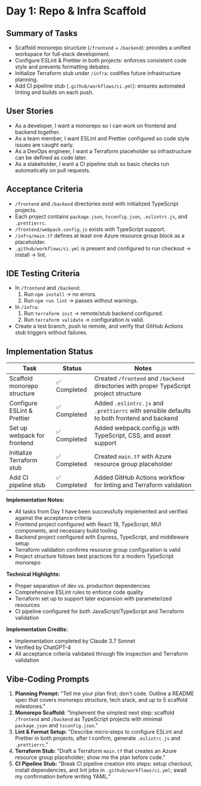 # Day 1: Repo & Infra Scaffold

## Summary of Tasks
- Scaffold monorepo structure (`/frontend` + `/backend`): provides a unified workspace for full‑stack development.
- Configure ESLint & Prettier in both projects: enforces consistent code style and prevents formatting debates.
- Initialize Terraform stub under `/infra`: codifies future infrastructure planning.
- Add CI pipeline stub (`.github/workflows/ci.yml`): ensures automated linting and builds on each push.

## User Stories
- As a developer, I want a monorepo so I can work on frontend and backend together.
- As a team member, I want ESLint and Prettier configured so code style issues are caught early.
- As a DevOps engineer, I want a Terraform placeholder so infrastructure can be defined as code later.
- As a stakeholder, I want a CI pipeline stub so basic checks run automatically on pull requests.

## Acceptance Criteria
- `/frontend` and `/backend` directories exist with initialized TypeScript projects.
- Each project contains `package.json`, `tsconfig.json`, `.eslintrc.js`, and `.prettierrc`.
- `/frontend/webpack.config.js` exists with TypeScript support.
- `/infra/main.tf` defines at least one Azure resource group block as a placeholder.
- `.github/workflows/ci.yml` is present and configured to run checkout → install → lint.

## IDE Testing Criteria
- In `/frontend` and `/backend`:
  1. Run `npm install` → no errors.
  2. Run `npm run lint` → passes without warnings.
- In `/infra`:
  1. Run `terraform init` → remote/stub backend configured.
  2. Run `terraform validate` → configuration is valid.
- Create a test branch, push to remote, and verify that GitHub Actions stub triggers without failures.

## Implementation Status
| Task | Status | Notes |
|------|--------|-------|
| Scaffold monorepo structure | ✅ Completed | Created `/frontend` and `/backend` directories with proper TypeScript project structure |
| Configure ESLint & Prettier | ✅ Completed | Added `.eslintrc.js` and `.prettierrc` with sensible defaults to both frontend and backend |
| Set up webpack for frontend | ✅ Completed | Added webpack.config.js with TypeScript, CSS, and asset support |
| Initialize Terraform stub | ✅ Completed | Created `main.tf` with Azure resource group placeholder |
| Add CI pipeline stub | ✅ Completed | Added GitHub Actions workflow for linting and Terraform validation |

**Implementation Notes:**
- All tasks from Day 1 have been successfully implemented and verified against the acceptance criteria
- Frontend project configured with React 18, TypeScript, MUI components, and necessary build tooling
- Backend project configured with Express, TypeScript, and middleware setup
- Terraform validation confirms resource group configuration is valid
- Project structure follows best practices for a modern TypeScript monorepo

**Technical Highlights:**
- Proper separation of dev vs. production dependencies
- Comprehensive ESLint rules to enforce code quality
- Terraform set up to support later expansion with parameterized resources
- CI pipeline configured for both JavaScript/TypeScript and Terraform validation

**Implementation Credits:**
- Implementation completed by Claude 3.7 Sonnet
- Verified by ChatGPT-4
- All acceptance criteria validated through file inspection and Terraform validation

## Vibe‑Coding Prompts
1. **Planning Prompt:**
   "Tell me your plan first; don't code. Outline a README spec that covers monorepo structure, tech stack, and up to 5 scaffold milestones."
2. **Monorepo Scaffold:**
   "Implement the simplest next step: scaffold `/frontend` and `/backend` as TypeScript projects with minimal `package.json` and `tsconfig.json`."
3. **Lint & Format Setup:**
   "Describe micro‑steps to configure ESLint and Prettier in both projects; after I confirm, generate `.eslintrc.js` and `.prettierrc`."
4. **Terraform Stub:**
   "Draft a Terraform `main.tf` that creates an Azure resource group placeholder; show me the plan before code."
5. **CI Pipeline Stub:**
   "Break CI pipeline creation into steps: setup checkout, install dependencies, and lint jobs in `.github/workflows/ci.yml`; await my confirmation before writing YAML." 